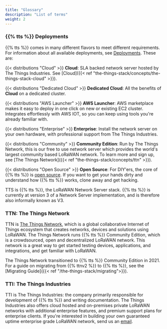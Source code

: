 ```yaml
---
title: "Glossary"
description: "List of terms"
weight: 2
---
```


### {{% tts %}} Deployments

{{% tts %}} comes in many different flavors to meet different requirements. For information about all available deployments, see [Deployments](https://www.thethingsindustries.com/deployment/). These are:

{{< distributions "Cloud" >}} **Cloud**: SLA backed network server hosted by The Things Industries. See [Cloud]({{< ref "the-things-stack/concepts/the-things-stack-cloud" >}}).

{{< distributions "Dedicated Cloud" >}} **Dedicated Cloud**: All the benefits of **Cloud** on a dedicated cluster.

{{< distributions "AWS Launcher" >}} **AWS Launcher**: AWS marketplace makes it easy to deploy in one click on new or existing EC2 cluster. Integrates effortlessly with AWS IOT, so you can keep using tools you're already familiar with.

{{< distributions "Enterprise" >}} **Enterprise**: Install the network server on your own hardware, with professional support from The Things Industries.

{{< distributions "Community" >}} **Community Edition**: Run by The Things Network, this is our free to use network server which provides the world's largest community based LoRaWAN network. To learn more and sign up, see [The Things Network]({{< ref "the-things-stack/concepts/ttn" >}}).

{{< distributions "Open Source" >}} **Open Source**: For DIY'ers, the core of {{% tts %}} is [open source](https://github.com/thethingsnetwork/lorawan-stack). If you want to get your hands dirty and understand how {{% tts %}} works, clone away and get hacking.


TTS is {{% tts %}}, the LoRaWAN Network Server stack. {{% tts %}} is currently at version 3 of a Network Server implementation, and is therefore also informally known as V3.

### TTN: The Things Network

TTN is [The Things Network](https://thethingsnetwork.org), which is a global collaborative Internet of Things ecosystem that creates networks, devices and solutions using LoRaWAN. The Things Network runs {{% tts %}} Community Edition, which is a crowdsourced, open and decentralized LoRaWAN network. This network is a great way to get started testing devices, applications, and integrations, and get familiar with LoRaWAN.

The Things Network transitioned to {{% tts %}} Community Edition in 2021. For a guide on migrating from {{% ttnv2 %}} to {{% tts %}}, see the [Migrating Guide]({{< ref "/the-things-stack/migrating">}}).

### TTI: The Things Industries

TTI is The Things Industries: the company primarily responsible for development of {{% tts %}} and writing documentation. The Things Industries also offers cloud hosted and on-premises private LoRaWAN networks with additional enterprise features, and premium support plans for enterprise clients. If you're interested in building your own guaranteed uptime enterprise grade LoRaWAN network, send us an [email](mailto:info@thethingsindustries.com).

